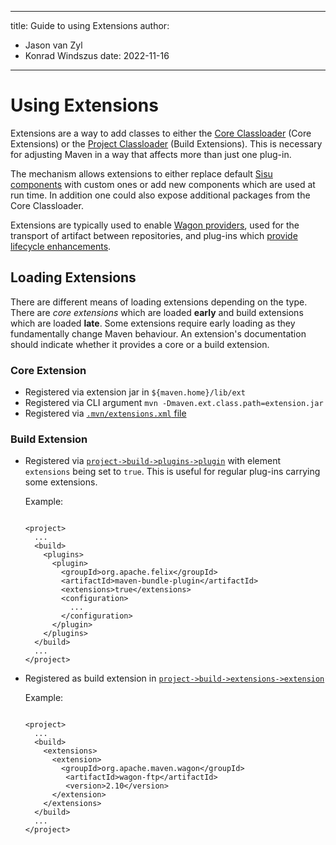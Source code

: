 ---

title: Guide to using Extensions
author: 
- Jason van Zyl
- Konrad Windszus
date: 2022-11-16
----------------

<!--
Licensed to the Apache Software Foundation (ASF) under one
or more contributor license agreements.  See the NOTICE file
distributed with this work for additional information
regarding copyright ownership.  The ASF licenses this file
to you under the Apache License, Version 2.0 (the
"License"); you may not use this file except in compliance
with the License.  You may obtain a copy of the License at

http://www.apache.org/licenses/LICENSE-2.0

Unless required by applicable law or agreed to in writing,
software distributed under the License is distributed on an
"AS IS" BASIS, WITHOUT WARRANTIES OR CONDITIONS OF ANY
KIND, either express or implied.  See the License for the
specific language governing permissions and limitations
under the License.
-->

# Using Extensions

Extensions are a way to add classes to either the [Core Classloader](./guide-maven-classloading.html#Core_Classloader) \(Core Extensions\) or the [Project Classloader](./guide-maven-classloading.html#Project_Classloaders) \(Build Extensions\). This is necessary for adjusting Maven in a way that affects more than just one plug-in.

The mechanism allows extensions to either replace default [Sisu components](https://www.eclipse.org/sisu/) with custom ones or add new components which are used at run time. In addition one could also expose additional packages from the Core Classloader.

Extensions are typically used to enable [Wagon providers](../../wagon/wagon-providers/), used for the transport of artifact between repositories, and plug-ins which [provide lifecycle enhancements](../../examples/maven-3-lifecycle-extensions.html).

## Loading Extensions

There are different means of loading extensions depending on the type. There are _core extensions_ which are loaded **early** and build extensions which are loaded **late**. Some extensions require early loading as they fundamentally change Maven behaviour. An extension&apos;s documentation should indicate whether it provides a core or a build extension.

### Core Extension

- Registered via extension jar in `${maven.home}/lib/ext`
- Registered via CLI argument `mvn -Dmaven.ext.class.path=extension.jar`
- Registered via [`.mvn/extensions.xml` file](../../configure.html#mvn-extensions-xml-file)

### Build Extension

- Registered via [`project->build->plugins->plugin`](../../pom.html#Plugins) with element `extensions` being set to `true`. This is useful for regular plug-ins carrying some extensions.

  Example:

  ```unknown

  <project>
    ...
    <build>
      <plugins>
        <plugin>
          <groupId>org.apache.felix</groupId>
          <artifactId>maven-bundle-plugin</artifactId>
          <extensions>true</extensions>
          <configuration>
            ...
          </configuration>
        </plugin>
      </plugins>
    </build>
    ...
  </project>

  ```
- Registered as build extension in [`project->build->extensions->extension`](../../pom.html#Extensions)

  Example:

  ```unknown

  <project>
    ...
    <build>
      <extensions>
        <extension>
          <groupId>org.apache.maven.wagon</groupId>
           <artifactId>wagon-ftp</artifactId>
           <version>2.10</version>
        </extension>
      </extensions>
    </build>
    ...
  </project>

  ```


